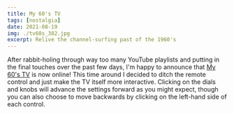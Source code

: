 ```yaml
---
title: My 60's TV
tags: [nostalgia]
date: 2021-08-19
img: ./tv60s_382.jpg
excerpt: Relive the channel-surfing past of the 1960's
---
```


After rabbit-holing through way too many YouTube playlists and putting in the final touches over the past few days, I'm happy to announce that [My 60's TV](https://my60stv.com) is now online!
This time around I decided to ditch the remote control and just make the TV itself more interactive. Clicking on the dials and knobs will advance the settings forward as you might expect, though you can also choose to move backwards by clicking on the left-hand side of each control.
